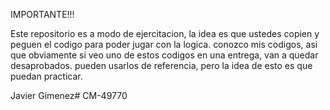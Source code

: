 IMPORTANTE!!!

Este repositorio es a modo de ejercitacion, la idea es que ustedes copien y peguen el codigo para poder jugar con la logica.
conozco mis codigos, asi que obviamente si veo uno de estos codigos en una entrega, van a quedar desaprobados.
pueden usarlos de referencia, pero la idea de esto es que puedan practicar.

Javier Gimenez# CM-49770
